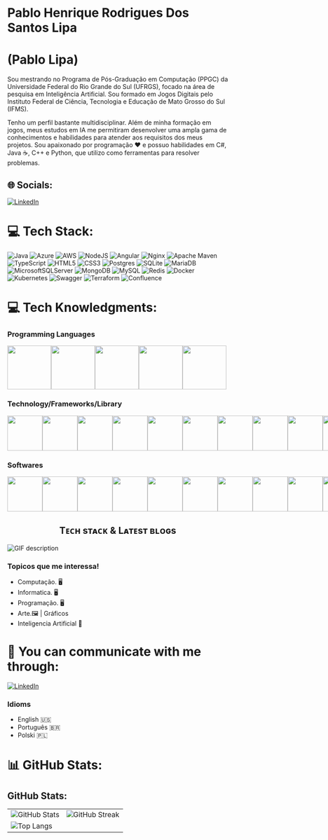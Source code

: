 
# Pablo Henrique Rodrigues Dos Santos Lipa
# (Pablo Lipa)

Sou mestrando no Programa de Pós-Graduação em Computação (PPGC) da Universidade Federal do Rio Grande do Sul (UFRGS), focado na área de pesquisa em Inteligência Artificial. Sou formado em Jogos Digitais pelo Instituto Federal de Ciência, Tecnologia e Educação de Mato Grosso do Sul (IFMS).

Tenho um perfil bastante multidisciplinar. Além de minha formação em jogos, meus estudos em IA me permitiram desenvolver uma ampla gama de conhecimentos e habilidades para atender aos requisitos dos meus projetos. Sou apaixonado por programação ❤️ e possuo habilidades em C#, Java ☕, C++ e Python, que utilizo como ferramentas para resolver problemas.



## 🌐 Socials:
[![LinkedIn](https://img.shields.io/badge/LinkedIn-%230077B5.svg?logo=linkedin&logoColor=white)](https://linkedin.com/in/pablo-lipa-673623224) 



# 💻 Tech Stack:
![Java](https://img.shields.io/badge/java-%23ED8B00.svg?style=for-the-badge&logo=java&logoColor=white)
![Azure](https://img.shields.io/badge/azure-%230072C6.svg?style=for-the-badge&logo=azure-devops&logoColor=white) 
![AWS](https://img.shields.io/badge/AWS-%23FF9900.svg?style=for-the-badge&logo=amazon-aws&logoColor=white) 
![NodeJS](https://img.shields.io/badge/node.js-6DA55F?style=for-the-badge&logo=node.js&logoColor=white) 
![Angular](https://img.shields.io/badge/angular-%23DD0031.svg?style=for-the-badge&logo=angular&logoColor=white)
![Nginx](https://img.shields.io/badge/nginx-%23009639.svg?style=for-the-badge&logo=nginx&logoColor=white)
![Apache Maven](https://img.shields.io/badge/Apache%20Maven-C71A36?style=for-the-badge&logo=Apache%20Maven&logoColor=white) 
![TypeScript](https://img.shields.io/badge/typescript-%23007ACC.svg?style=for-the-badge&logo=typescript&logoColor=white)
![HTML5](https://img.shields.io/badge/html5-%23E34F26.svg?style=for-the-badge&logo=html5&logoColor=white) 
![CSS3](https://img.shields.io/badge/css3-%231572B6.svg?style=for-the-badge&logo=css3&logoColor=white)
![Postgres](https://img.shields.io/badge/postgres-%23316192.svg?style=for-the-badge&logo=postgresql&logoColor=white)
![SQLite](https://img.shields.io/badge/sqlite-%2307405e.svg?style=for-the-badge&logo=sqlite&logoColor=white)
![MariaDB](https://img.shields.io/badge/MariaDB-003545?style=for-the-badge&logo=mariadb&logoColor=white)
![MicrosoftSQLServer](https://img.shields.io/badge/Microsoft%20SQL%20Sever-CC2927?style=for-the-badge&logo=microsoft%20sql%20server&logoColor=white) 
![MongoDB](https://img.shields.io/badge/MongoDB-%234ea94b.svg?style=for-the-badge&logo=mongodb&logoColor=white) 
![MySQL](https://img.shields.io/badge/mysql-%2300f.svg?style=for-the-badge&logo=mysql&logoColor=white) 
![Redis](https://img.shields.io/badge/redis-%23DD0031.svg?style=for-the-badge&logo=redis&logoColor=white)
![Docker](https://img.shields.io/badge/docker-%230db7ed.svg?style=for-the-badge&logo=docker&logoColor=white)
![Kubernetes](https://img.shields.io/badge/kubernetes-%23326ce5.svg?style=for-the-badge&logo=kubernetes&logoColor=white)
![Swagger](https://img.shields.io/badge/-Swagger-%23Clojure?style=for-the-badge&logo=swagger&logoColor=white) 
![Terraform](https://img.shields.io/badge/terraform-%235835CC.svg?style=for-the-badge&logo=terraform&logoColor=white) 
![Confluence](https://img.shields.io/badge/confluence-%23172BF4.svg?style=for-the-badge&logo=confluence&logoColor=white)



# 💻 Tech Knowledgments:

<h3>Programming Languages</h3>
<div style="display: flex; align-items: center;">
    <img src="https://cdn.jsdelivr.net/gh/devicons/devicon@latest/icons/java/java-original-wordmark.svg" width="100" height="100"/>
    <img src="https://cdn.jsdelivr.net/gh/devicons/devicon@latest/icons/csharp/csharp-original.svg"  width="100" height="100"/>
    <img src="https://cdn.jsdelivr.net/gh/devicons/devicon@latest/icons/cplusplus/cplusplus-original.svg"  width="100" height="100"/>
    <img src="https://cdn.jsdelivr.net/gh/devicons/devicon@latest/icons/python/python-original-wordmark.svg" width="100" height="100"/>
    <img src="https://cdn.jsdelivr.net/gh/devicons/devicon@latest/icons/r/r-original.svg"  width="100" height="100"/>
          
</div>

<h3>Technology/Frameworks/Library</h3>
<div style="display: flex; align-items: center;">
  
  <img src="https://cdn.jsdelivr.net/gh/devicons/devicon@latest/icons/maven/maven-original.svg" width="80" height="80"/>
    <img src="https://cdn.jsdelivr.net/gh/devicons/devicon@latest/icons/gradle/gradle-original.svg" width="80" height="80"/>
    <img src="https://cdn.jsdelivr.net/gh/devicons/devicon@latest/icons/github/github-original.svg" width="80" height="80"/>
    <img src="https://cdn.jsdelivr.net/gh/devicons/devicon@latest/icons/git/git-original-wordmark.svg" width="80" height="80"/>
    <img src="https://cdn.jsdelivr.net/gh/devicons/devicon@latest/icons/dot-net/dot-net-original-wordmark.svg" width="80" height="80"/>
    <img src="https://cdn.jsdelivr.net/gh/devicons/devicon@latest/icons/dotnetcore/dotnetcore-original.svg" width="80" height="80"/>
    <img src="https://cdn.jsdelivr.net/gh/devicons/devicon@latest/icons/bootstrap/bootstrap-original-wordmark.svg"  width="80" height="80"/>

  <img src="https://cdn.jsdelivr.net/gh/devicons/devicon@latest/icons/spring/spring-original.svg"  width="80" height="80"/>


  <img src="https://cdn.jsdelivr.net/gh/devicons/devicon@latest/icons/opencv/opencv-original.svg"  width="80" height="80"/>

  <img src="https://cdn.jsdelivr.net/gh/devicons/devicon@latest/icons/opengl/opengl-original.svg"  width="80" height="80"/>

  <img src="https://cdn.jsdelivr.net/gh/devicons/devicon@latest/icons/openal/openal-original.svg"  width="80" height="80"/>

  <img src="https://cdn.jsdelivr.net/gh/devicons/devicon@latest/icons/pandas/pandas-original-wordmark.svg"  width="80" height="80"/>

  <img src="https://cdn.jsdelivr.net/gh/devicons/devicon@latest/icons/rabbitmq/rabbitmq-original-wordmark.svg"  width="80" height="80"/>

  <img src="https://cdn.jsdelivr.net/gh/devicons/devicon@latest/icons/matplotlib/matplotlib-original.svg"  width="80" height="80"/>

  <img src="https://cdn.jsdelivr.net/gh/devicons/devicon@latest/icons/scikitlearn/scikitlearn-original.svg"  width="80" height="80"/>

  <img src="https://cdn.jsdelivr.net/gh/devicons/devicon@latest/icons/rxjs/rxjs-original.svg"  width="80" height="80"/>


  <img src="https://cdn.jsdelivr.net/gh/devicons/devicon@latest/icons/ionic/ionic-original.svg"  width="80" height="80"/>
          
</div>

<h3>Softwares</h3>
<div style="display: flex; align-items: center;">

  <img src="https://cdn.jsdelivr.net/gh/devicons/devicon@latest/icons/vscode/vscode-original-wordmark.svg"  width="80" height="80"/>

  <img src="https://cdn.jsdelivr.net/gh/devicons/devicon@latest/icons/visualstudio/visualstudio-original.svg"  width="80" height="80"/>

   <img src="https://cdn.jsdelivr.net/gh/devicons/devicon@latest/icons/unity/unity-original.svg" width="80" height="80"/>

  <img src="https://cdn.jsdelivr.net/gh/devicons/devicon@latest/icons/postgresql/postgresql-original.svg"  width="80" height="80"/>

  <img src="https://cdn.jsdelivr.net/gh/devicons/devicon@latest/icons/postman/postman-original.svg"  width="80" height="80"/>

   <img src="https://cdn.jsdelivr.net/gh/devicons/devicon@latest/icons/androidstudio/androidstudio-original.svg"  width="80" height="80"/>
            
  <img src="https://cdn.jsdelivr.net/gh/devicons/devicon@latest/icons/aftereffects/aftereffects-original.svg"  width="80" height="80"/>
  
  <img src="https://cdn.jsdelivr.net/gh/devicons/devicon@latest/icons/docker/docker-original-wordmark.svg"  width="80" height="80"/>

  <img src="https://cdn.jsdelivr.net/gh/devicons/devicon@latest/icons/illustrator/illustrator-plain.svg"  width="80" height="80"/>
  
  <img src="https://cdn.jsdelivr.net/gh/devicons/devicon@latest/icons/photoshop/photoshop-original.svg" width="80" height="80" />



  <img src="https://cdn.jsdelivr.net/gh/devicons/devicon@latest/icons/jupyter/jupyter-original-wordmark.svg"  width="80" height="80"/>


  <img src="https://cdn.jsdelivr.net/gh/devicons/devicon@latest/icons/gimp/gimp-original.svg"  width="80" height="80"/>
  


  <img src="https://cdn.jsdelivr.net/gh/devicons/devicon@latest/icons/blender/blender-original.svg"  width="80" height="80"/>

</div>
          
          
          
          
          

<h2 align="center">Tᴇᴄʜ sᴛᴀᴄᴋ & Lᴀᴛᴇsᴛ ʙʟᴏɢs</h2> 
<picture>
  <source media="(prefers-color-scheme: dark)" srcset="./Skills_Animation_Dark.gif">
  <source media="(prefers-color-scheme: light)" srcset="./Skills_Animation_White.gif">
  <img align="left" alt="GIF description" src="./Skills_Animation_White.gif">
</picture>
<br />
<h3 align="left">Topicos que me interessa!</h3>
<ul align="left">
  <li>Computação. 🖥️</li>
  <li>Informatica. 🖥️</li>
  <li>Programação. 🖥️</li>
  <li>Arte.🖼️ | Gráficos</li>
  <li>Inteligencia Artificial 🤖</li>
</ul>

# 💭 You can communicate with me through:
[![LinkedIn](https://img.shields.io/badge/LinkedIn-%230077B5.svg?logo=linkedin&logoColor=white)](https://linkedin.com/in/pablo-lipa-673623224) 
<h3 align="left">Idioms</h3>
<ul align="left">
  <li>English 🇺🇸</li>
  <li>Português 🇧🇷</li>
  <li>Polski 🇵🇱</li>
</ul>




# 📊 GitHub Stats:
## GitHub Stats:
<table>
  <tr>
    <td><img src="https://github-readme-stats.vercel.app/api?username=PabloLipa&theme=dark&hide_border=false&include_all_commits=false&count_private=false" alt="GitHub Stats"></td>
    <td><img src="https://github-readme-streak-stats.herokuapp.com/?user=PabloLipa&theme=dark&hide_border=false" alt="GitHub Streak"></td>
  </tr>
  <tr>
    <td colspan="2"><img src="https://github-readme-stats.vercel.app/api/top-langs/?username=PabloLipa&theme=dark&hide_border=false&include_all_commits=false&count_private=false&layout=compact" alt="Top Langs"></td>
  </tr>
</table>
